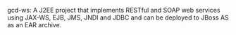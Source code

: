 gcd-ws: 
A J2EE project that implements RESTful and SOAP web services using JAX-WS, EJB, JMS, JNDI and JDBC and can be deployed to JBoss AS as an EAR archive.
